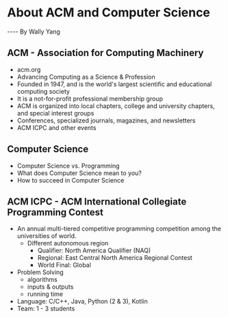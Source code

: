 # About ACM and Computer Science

---- By Wally Yang

## ACM - Association for Computing Machinery
  * acm.org
  * Advancing Computing as a Science & Profession
  * Founded in 1947, and is the world's largest scientific and educational computing society
  * It is a not-for-profit professional membership group
  * ACM is organized into local chapters, college and university chapters, and special interest groups
  * Conferences, specialized journals, magazines, and newsletters
  * ACM ICPC and other events

## Computer Science
  * Computer Science vs. Programming
  * What does Computer Science mean to you?
  * How to succeed in Computer Science

## ACM ICPC - ACM International Collegiate Programming Contest
  * An annual multi-tiered competitive programming competition among the universities of world.
      * Different autonomous region
          * Qualifier: North America Qualifier (NAQ)
          * Regional: East Central North America Regional Contest
          * World Final: Global
  * Problem Solving
      * algorithms
      * inputs & outputs
      * running time
  * Language: C/C++, Java, Python (2 & 3), Kotlin
  * Team: 1 - 3 students
